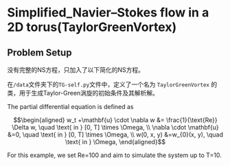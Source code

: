 # Simplified_Navier–Stokes flow in a 2D torus(TaylorGreenVortex)

## Problem Setup 

没有完整的NS方程，只加入了以下简化的NS方程。

在`/data`文件夹下的`TG-self.py`文件中，定义了一个名为 `TaylorGreenVortex` 的类，用于生成Taylor-Green涡旋的初始条件及其解析解。

The partial differential equation is defined as

$$\begin{aligned}
w_t +\mathbf{u} \cdot \nabla w &= \frac{1}{\text{Re}} \Delta w,   \quad \text{ in }  [0, T] \times \Omega,  \\
\nabla \cdot \mathbf{u}  &=0,  \quad \text{ in }  [0, T] \times \Omega, \\
w(0, x, y) &=w_{0}(x, y),   \quad \text{ in }  \Omega,
\end{aligned}$$

For this example, we set Re=100 and aim to simulate the system up to T=10.
